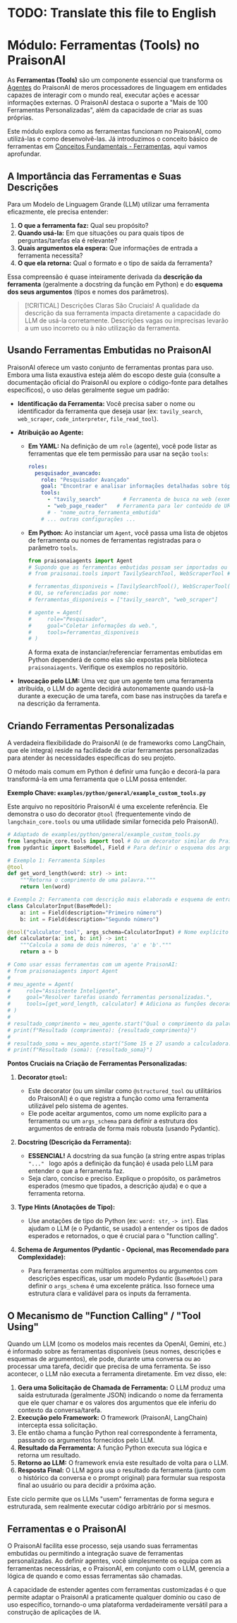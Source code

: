 # TODO: Translate this file to English

# Módulo: Ferramentas (Tools) no PraisonAI

As **Ferramentas (Tools)** são um componente essencial que transforma os [Agentes](./../02_conceitos_fundamentais/01_agentes.md) do PraisonAI de meros processadores de linguagem em entidades capazes de interagir com o mundo real, executar ações e acessar informações externas. O PraisonAI destaca o suporte a "Mais de 100 Ferramentas Personalizadas", além da capacidade de criar as suas próprias.

Este módulo explora como as ferramentas funcionam no PraisonAI, como utilizá-las e como desenvolvê-las. Já introduzimos o conceito básico de ferramentas em [Conceitos Fundamentais - Ferramentas](./../02_conceitos_fundamentais/04_ferramentas.md), aqui vamos aprofundar.

## A Importância das Ferramentas e Suas Descrições

Para um Modelo de Linguagem Grande (LLM) utilizar uma ferramenta eficazmente, ele precisa entender:
1.  **O que a ferramenta faz:** Qual seu propósito?
2.  **Quando usá-la:** Em que situações ou para quais tipos de perguntas/tarefas ela é relevante?
3.  **Quais argumentos ela espera:** Que informações de entrada a ferramenta necessita?
4.  **O que ela retorna:** Qual o formato e o tipo de saída da ferramenta?

Essa compreensão é quase inteiramente derivada da **descrição da ferramenta** (geralmente a docstring da função em Python) e do **esquema dos seus argumentos** (tipos e nomes dos parâmetros).

> [!CRITICAL] Descrições Claras São Cruciais!
> A qualidade da descrição da sua ferramenta impacta diretamente a capacidade do LLM de usá-la corretamente. Descrições vagas ou imprecisas levarão a um uso incorreto ou à não utilização da ferramenta.

## Usando Ferramentas Embutidas no PraisonAI

PraisonAI oferece um vasto conjunto de ferramentas prontas para uso. Embora uma lista exaustiva esteja além do escopo deste guia (consulte a documentação oficial do PraisonAI ou explore o código-fonte para detalhes específicos), o uso delas geralmente segue um padrão:

*   **Identificação da Ferramenta:** Você precisa saber o nome ou identificador da ferramenta que deseja usar (ex: `tavily_search`, `web_scraper`, `code_interpreter`, `file_read_tool`).
*   **Atribuição ao Agente:**
    *   **Em YAML:** Na definição de um `role` (agente), você pode listar as ferramentas que ele tem permissão para usar na seção `tools`:
        ```yaml
        roles:
          pesquisador_avancado:
            role: "Pesquisador Avançado"
            goal: "Encontrar e analisar informações detalhadas sobre tópicos complexos."
            tools:
              - "tavily_search"       # Ferramenta de busca na web (exemplo)
              - "web_page_reader"   # Ferramenta para ler conteúdo de URLs
              # - "nome_outra_ferramenta_embutida"
            # ... outras configurações ...
        ```
    *   **Em Python:** Ao instanciar um `Agent`, você passa uma lista de objetos de ferramenta ou nomes de ferramentas registradas para o parâmetro `tools`.
        ```python
        from praisonaiagents import Agent
        # Supondo que as ferramentas embutidas possam ser importadas ou referenciadas por nome
        # from praisonai.tools import TavilySearchTool, WebScraperTool # Exemplo conceitual

        # ferramentas_disponiveis = [TavilySearchTool(), WebScraperTool()]
        # OU, se referenciadas por nome:
        # ferramentas_disponiveis = ["tavily_search", "web_scraper"]

        # agente = Agent(
        #     role="Pesquisador",
        #     goal="Coletar informações da web.",
        #     tools=ferramentas_disponiveis
        # )
        ```
        A forma exata de instanciar/referenciar ferramentas embutidas em Python dependerá de como elas são expostas pela biblioteca `praisonaiagents`. Verifique os exemplos no repositório.

*   **Invocação pelo LLM:** Uma vez que um agente tem uma ferramenta atribuída, o LLM do agente decidirá autonomamente quando usá-la durante a execução de uma tarefa, com base nas instruções da tarefa e na descrição da ferramenta.

## Criando Ferramentas Personalizadas

A verdadeira flexibilidade do PraisonAI (e de frameworks como LangChain, que ele integra) reside na facilidade de criar ferramentas personalizadas para atender às necessidades específicas do seu projeto.

O método mais comum em Python é definir uma função e decorá-la para transformá-la em uma ferramenta que o LLM possa entender.

**Exemplo Chave: `examples/python/general/example_custom_tools.py`**

Este arquivo no repositório PraisonAI é uma excelente referência. Ele demonstra o uso do decorator `@tool` (frequentemente vindo de `langchain_core.tools` ou uma utilidade similar fornecida pelo PraisonAI).

```python
# Adaptado de examples/python/general/example_custom_tools.py
from langchain_core.tools import tool # Ou um decorator similar do PraisonAI
from pydantic import BaseModel, Field # Para definir o esquema dos argumentos

# Exemplo 1: Ferramenta Simples
@tool
def get_word_length(word: str) -> int:
    """Retorna o comprimento de uma palavra."""
    return len(word)

# Exemplo 2: Ferramenta com descrição mais elaborada e esquema de entrada Pydantic
class CalculatorInput(BaseModel):
    a: int = Field(description="Primeiro número")
    b: int = Field(description="Segundo número")

@tool("calculator_tool", args_schema=CalculatorInput) # Nome explícito e esquema
def calculator(a: int, b: int) -> int:
    """Calcula a soma de dois números, 'a' e 'b'."""
    return a + b

# Como usar essas ferramentas com um agente PraisonAI:
# from praisonaiagents import Agent
#
# meu_agente = Agent(
#     role="Assistente Inteligente",
#     goal="Resolver tarefas usando ferramentas personalizadas.",
#     tools=[get_word_length, calculator] # Adiciona as funções decoradas à lista de ferramentas
# )
#
# resultado_comprimento = meu_agente.start("Qual o comprimento da palavra 'PraisonAI'?")
# print(f"Resultado (comprimento): {resultado_comprimento}")
#
# resultado_soma = meu_agente.start("Some 15 e 27 usando a calculadora.")
# print(f"Resultado (soma): {resultado_soma}")
```

**Pontos Cruciais na Criação de Ferramentas Personalizadas:**

1.  **Decorator `@tool`:**
    *   Este decorator (ou um similar como `@structured_tool` ou utilitários do PraisonAI) é o que registra a função como uma ferramenta utilizável pelo sistema de agentes.
    *   Ele pode aceitar argumentos, como um nome explícito para a ferramenta ou um `args_schema` para definir a estrutura dos argumentos de entrada de forma mais robusta (usando Pydantic).

2.  **Docstring (Descrição da Ferramenta):**
    *   **ESSENCIAL!** A docstring da sua função (a string entre aspas triplas ```"..." ``` logo após a definição da função) é usada pelo LLM para entender o que a ferramenta faz.
    *   Seja claro, conciso e preciso. Explique o propósito, os parâmetros esperados (mesmo que tipados, a descrição ajuda) e o que a ferramenta retorna.

3.  **Type Hints (Anotações de Tipo):**
    *   Use anotações de tipo do Python (ex: `word: str`, `-> int`). Elas ajudam o LLM (e o Pydantic, se usado) a entender os tipos de dados esperados e retornados, o que é crucial para o "function calling".

4.  **Schema de Argumentos (Pydantic - Opcional, mas Recomendado para Complexidade):**
    *   Para ferramentas com múltiplos argumentos ou argumentos com descrições específicas, usar um modelo Pydantic (`BaseModel`) para definir o `args_schema` é uma excelente prática. Isso fornece uma estrutura clara e validável para os inputs da ferramenta.

## O Mecanismo de "Function Calling" / "Tool Using"

Quando um LLM (como os modelos mais recentes da OpenAI, Gemini, etc.) é informado sobre as ferramentas disponíveis (seus nomes, descrições e esquemas de argumentos), ele pode, durante uma conversa ou ao processar uma tarefa, decidir que precisa de uma ferramenta. Se isso acontecer, o LLM não executa a ferramenta diretamente. Em vez disso, ele:

1.  **Gera uma Solicitação de Chamada de Ferramenta:** O LLM produz uma saída estruturada (geralmente JSON) indicando o nome da ferramenta que ele quer chamar e os valores dos argumentos que ele inferiu do contexto da conversa/tarefa.
2.  **Execução pelo Framework:** O framework (PraisonAI, LangChain) intercepta essa solicitação.
3.  Ele então chama a função Python real correspondente à ferramenta, passando os argumentos fornecidos pelo LLM.
4.  **Resultado da Ferramenta:** A função Python executa sua lógica e retorna um resultado.
5.  **Retorno ao LLM:** O framework envia este resultado de volta para o LLM.
6.  **Resposta Final:** O LLM agora usa o resultado da ferramenta (junto com o histórico da conversa e o prompt original) para formular sua resposta final ao usuário ou para decidir a próxima ação.

Este ciclo permite que os LLMs "usem" ferramentas de forma segura e estruturada, sem realmente executar código arbitrário por si mesmos.

## Ferramentas e o PraisonAI

O PraisonAI facilita esse processo, seja usando suas ferramentas embutidas ou permitindo a integração suave de ferramentas personalizadas. Ao definir agentes, você simplesmente os equipa com as ferramentas necessárias, e o PraisonAI, em conjunto com o LLM, gerencia a lógica de quando e como essas ferramentas são chamadas.

A capacidade de estender agentes com ferramentas customizadas é o que permite adaptar o PraisonAI a praticamente qualquer domínio ou caso de uso específico, tornando-o uma plataforma verdadeiramente versátil para a construção de aplicações de IA.
